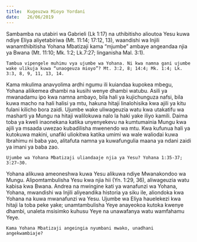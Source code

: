 ```yaml
---
title:  Kugeuzwa Mioyo Yordani
date:   26/06/2019
---
```


Sambamba na utabiri wa Gabrieli (Lk 1:17) na uthibitisho alioutoa Yesu kuwa ndiye Eliya aliyetabiriwa (Mt. 11:14; 17:12, 13), waandishi wa Injili wanamthibitisha Yohana Mbatizaji kama “mjumbe” ambaye angeandaa njia ya Bwana (Mt. 11:10; Mk. 1:2; Lk.7:27; linganisha Mal. 3:1). 

`Tambua vipengele muhimu vya ujumbe wa Yohana. Ni kwa namna gani ujumbe wake ulikuja kuwa “unaogeuza mioyo”? Mt. 3:2, 8; 14:4; Mk. 1:4; Lk. 3:3, 8, 9, 11, 13, 14.`

Kama mkulima anavyolima ardhi ngumu ili kuiandaa kupokea mbegu, Yohana aliikemea dhambi na kusihi wenye dhambi watubu. Asili ya mwanadamu ipo kwa namna ambayo, bila hali ya kujichunguza nafsi, bila kuwa macho na hali halisi ya mtu, hakuna hitaji linalohisika kwa ajili ya kitu fulani kilicho bora zaidi. Ujumbe wake uliwageuzia watu kwa utakatifu wa masharti ya Mungu na hitaji walilokuwa nalo la haki yake iliyo kamili. Daima toba ya kweli inaonekana katika unyenyekevu na kumtumainia Mungu kwa ajili ya msaada uwezao kubadilisha mwenendo wa mtu. Kwa kufunua hali ya kutokuwa makini, unafiki uliokitwa katika umimi wa wale waliodai kuwa Ibrahimu ni baba yao, alitafuta namna ya kuwafungulia maana ya ndani zaidi ya imani ya baba zao.

`Ujumbe wa Yohana Mbatizaji uliandaaje njia ya Yesu? Yohana 1:35-37; 3:27–30.`

Yohana alikuwa ameoneshwa kuwa Yesu alikuwa ndiye Mwanakondoo wa Mungu. Alipomtambulisha Yesu kwa njia hii (Yn. 1:29, 36), aliwageuzia watu kabisa kwa Bwana. Andrea na mwingine kati ya wanafunzi wa Yohana, Yohana, mwandishi wa Injili aliyeandika historia ya siku ile, aliondoka kwa Yohana na kuwa mwanafunzi wa Yesu. Ujumbe wa Eliya hauelekezi kwa hitaji la toba peke yake; unamtambulisha Yeye anayeokoa kutoka kwenye dhambi, unaleta msisimko kuhusu Yeye na unawafanya watu wamfahamu Yeye.

`Kama Yohana Mbatizaji angeingia nyumbani mwako, unadhani angekwambiaje?`